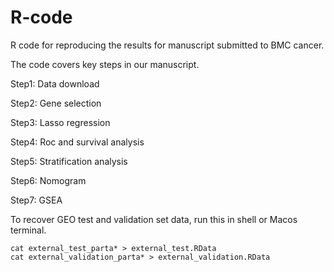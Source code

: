 # R-code
R code for reproducing the results for manuscript submitted to BMC cancer.

The code covers key steps in our manuscript. 

Step1: Data download

Step2: Gene selection

Step3: Lasso regression

Step4: Roc and survival analysis

Step5: Stratification analysis

Step6: Nomogram

Step7: GSEA

To recover GEO test and validation set data, run this in shell or Macos terminal.

```
cat external_test_parta* > external_test.RData
cat external_validation_parta* > external_validation.RData
```
